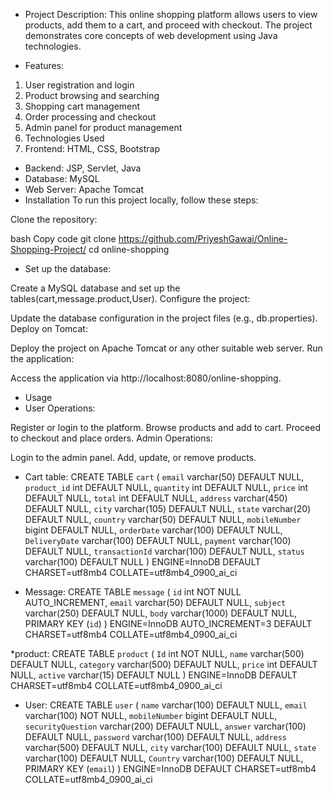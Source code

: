 * Project Description: 
This online shopping platform allows users to view products, add them to a cart, and proceed with checkout. The project demonstrates core concepts of web development using Java technologies.

* Features:
1. User registration and login
2. Product browsing and searching
3. Shopping cart management
4. Order processing and checkout
5. Admin panel for product management
6. Technologies Used
7. Frontend: HTML, CSS, Bootstrap
   
* Backend: JSP, Servlet, Java
* Database: MySQL 
* Web Server: Apache Tomcat
* Installation
To run this project locally, follow these steps:

Clone the repository:

bash
Copy code
git clone https://github.com/PriyeshGawai/Online-Shopping-Project/
cd online-shopping
* Set up the database:

Create a MySQL database and set up the tables(cart,message.product,User).
Configure the project:

Update the database configuration in the project files (e.g., db.properties).
Deploy on Tomcat:

Deploy the project on Apache Tomcat or any other suitable web server.
Run the application:

Access the application via http://localhost:8080/online-shopping.
* Usage
* User Operations:

Register or login to the platform.
Browse products and add to cart.
Proceed to checkout and place orders.
Admin Operations:

Login to the admin panel.
Add, update, or remove products.

* Cart table:
  CREATE TABLE `cart` (
  `email` varchar(50) DEFAULT NULL,
  `product_id` int DEFAULT NULL,
  `quantity` int DEFAULT NULL,
  `price` int DEFAULT NULL,
  `total` int DEFAULT NULL,
  `address` varchar(450) DEFAULT NULL,
  `city` varchar(105) DEFAULT NULL,
  `state` varchar(20) DEFAULT NULL,
  `country` varchar(50) DEFAULT NULL,
  `mobileNumber` bigint DEFAULT NULL,
  `orderDate` varchar(100) DEFAULT NULL,
  `DeliveryDate` varchar(100) DEFAULT NULL,
  `payment` varchar(100) DEFAULT NULL,
  `transactionId` varchar(100) DEFAULT NULL,
  `status` varchar(100) DEFAULT NULL
) ENGINE=InnoDB DEFAULT CHARSET=utf8mb4 COLLATE=utf8mb4_0900_ai_ci

* Message:
  CREATE TABLE `message` (
  `id` int NOT NULL AUTO_INCREMENT,
  `email` varchar(50) DEFAULT NULL,
  `subject` varchar(250) DEFAULT NULL,
  `body` varchar(1000) DEFAULT NULL,
  PRIMARY KEY (`id`)
) ENGINE=InnoDB AUTO_INCREMENT=3 DEFAULT CHARSET=utf8mb4 COLLATE=utf8mb4_0900_ai_ci

*product:
CREATE TABLE `product` (
  `Id` int NOT NULL,
  `name` varchar(500) DEFAULT NULL,
  `category` varchar(500) DEFAULT NULL,
  `price` int DEFAULT NULL,
  `active` varchar(15) DEFAULT NULL
) ENGINE=InnoDB DEFAULT CHARSET=utf8mb4 COLLATE=utf8mb4_0900_ai_ci

* User:
  CREATE TABLE `user` (
  `name` varchar(100) DEFAULT NULL,
  `email` varchar(100) NOT NULL,
  `mobileNumber` bigint DEFAULT NULL,
  `securityQuestion` varchar(200) DEFAULT NULL,
  `answer` varchar(100) DEFAULT NULL,
  `password` varchar(100) DEFAULT NULL,
  `address` varchar(500) DEFAULT NULL,
  `city` varchar(100) DEFAULT NULL,
  `state` varchar(100) DEFAULT NULL,
  `Country` varchar(100) DEFAULT NULL,
  PRIMARY KEY (`email`)
) ENGINE=InnoDB DEFAULT CHARSET=utf8mb4 COLLATE=utf8mb4_0900_ai_ci

